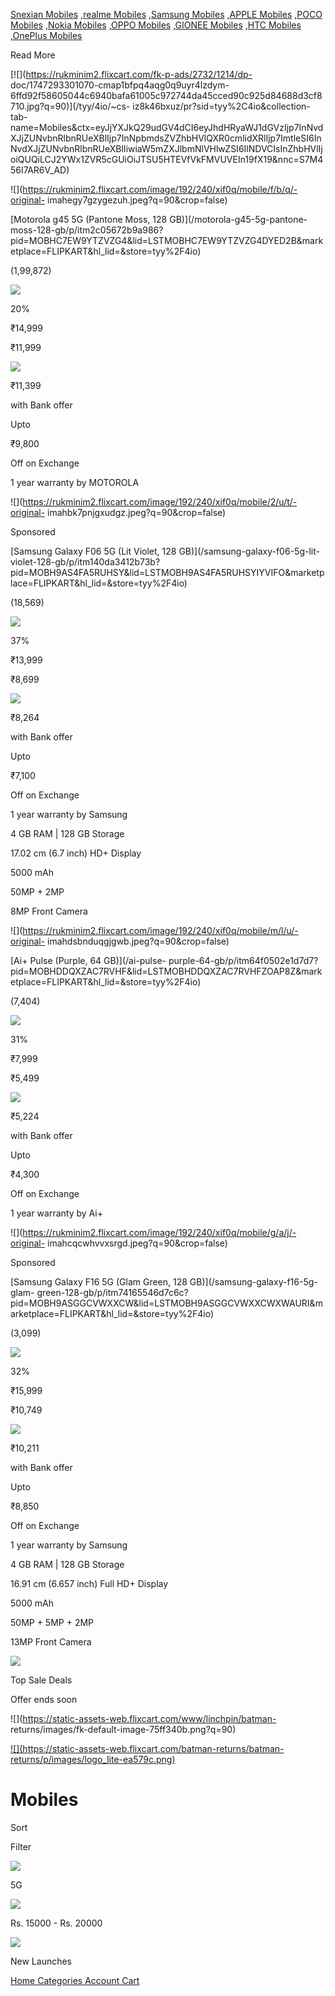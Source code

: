 [Snexian
Mobiles](https://www.flipkart.com/mobiles/snexian~brand/pr?sid=tyy,4io)
,[realme
Mobiles](https://www.flipkart.com/mobiles/realme~brand/pr?sid=tyy,4io)
,[Samsung
Mobiles](https://www.flipkart.com/mobiles/samsung~brand/pr?sid=tyy,4io)
,[APPLE Mobiles](https://www.flipkart.com/mobiles/apple~brand/pr?sid=tyy,4io)
,[POCO Mobiles](https://www.flipkart.com/mobiles/poco~brand/pr?sid=tyy,4io)
,[Nokia Mobiles](https://www.flipkart.com/mobiles/nokia~brand/pr?sid=tyy,4io)
,[OPPO Mobiles](https://www.flipkart.com/mobiles/oppo~brand/pr?sid=tyy,4io)
,[GIONEE
Mobiles](https://www.flipkart.com/mobiles/gionee~brand/pr?sid=tyy,4io) ,[HTC
Mobiles](https://www.flipkart.com/mobiles/htc~brand/pr?sid=tyy,4io) ,[OnePlus
Mobiles](https://www.flipkart.com/mobiles/oneplus~brand/pr?sid=tyy,4io)  

Read More

[![](https://rukminim2.flixcart.com/fk-p-ads/2732/1214/dp-
doc/1747293301070-cmap1bfpq4aqg0q9uyr4lzdym-6ffd92f58605044c6940bafa61005c972744da45cced90c925d84688d3cf8710.jpg?q=90)](/tyy/4io/~cs-
iz8k46bxuz/pr?sid=tyy%2C4io&collection-tab-
name=Mobiles&ctx=eyJjYXJkQ29udGV4dCI6eyJhdHRyaWJ1dGVzIjp7InNvdXJjZUNvbnRlbnRUeXBlIjp7InNpbmdsZVZhbHVlQXR0cmlidXRlIjp7ImtleSI6InNvdXJjZUNvbnRlbnRUeXBlIiwiaW5mZXJlbmNlVHlwZSI6IlNDVCIsInZhbHVlIjoiQUQiLCJ2YWx1ZVR5cGUiOiJTSU5HTEVfVkFMVUVEIn19fX19&nnc=S7M456I7AR6V_AD)

![](https://rukminim2.flixcart.com/image/192/240/xif0q/mobile/f/b/q/-original-
imahegy7gzygezuh.jpeg?q=90&crop=false)

[Motorola g45 5G (Pantone Moss, 128 GB)](/motorola-g45-5g-pantone-
moss-128-gb/p/itm2c05672b9a986?pid=MOBHC7EW9YTZVZG4&lid=LSTMOBHC7EW9YTZVZG4DYED2B&marketplace=FLIPKART&hl_lid=&store=tyy%2F4io)

(1,99,872)

![](https://rukminim2.flixcart.com/www/120/32/promos/25/06/2024/71af54bd-9160-41ff-81cc-c55e534dedeb.png?q=90)

20%

₹14,999

₹11,999

![](https://rukminim2.flixcart.com/www/38/16/promos/30/08/2023/59dc7885-72bf-4135-9099-025f074b0eb1.png?q=90)

₹11,399

with Bank offer

Upto

₹9,800

Off on Exchange

1 year warranty by MOTOROLA

![](https://rukminim2.flixcart.com/image/192/240/xif0q/mobile/2/u/t/-original-
imahbk7pnjgxudgz.jpeg?q=90&crop=false)

Sponsored

[Samsung Galaxy F06 5G (Lit Violet, 128 GB)](/samsung-galaxy-f06-5g-lit-
violet-128-gb/p/itm140da3412b73b?pid=MOBH9AS4FA5RUHSY&lid=LSTMOBH9AS4FA5RUHSYIYVIFO&marketplace=FLIPKART&hl_lid=&store=tyy%2F4io)

(18,569)

![](https://rukminim2.flixcart.com/www/120/32/promos/25/06/2024/71af54bd-9160-41ff-81cc-c55e534dedeb.png?q=90)

37%

₹13,999

₹8,699

![](https://rukminim2.flixcart.com/www/38/16/promos/30/08/2023/59dc7885-72bf-4135-9099-025f074b0eb1.png?q=90)

₹8,264

with Bank offer

Upto

₹7,100

Off on Exchange

1 year warranty by Samsung

4 GB RAM | 128 GB Storage

17.02 cm (6.7 inch) HD+ Display

5000 mAh

50MP + 2MP

8MP Front Camera

![](https://rukminim2.flixcart.com/image/192/240/xif0q/mobile/m/l/u/-original-
imahdsbnduqgjgwb.jpeg?q=90&crop=false)

[Ai+ Pulse (Purple, 64 GB)](/ai-pulse-
purple-64-gb/p/itm64f0502e1d7d7?pid=MOBHDDQXZAC7RVHF&lid=LSTMOBHDDQXZAC7RVHFZOAP8Z&marketplace=FLIPKART&hl_lid=&store=tyy%2F4io)

(7,404)

![](https://rukminim2.flixcart.com/www/120/32/promos/25/06/2024/71af54bd-9160-41ff-81cc-c55e534dedeb.png?q=90)

31%

₹7,999

₹5,499

![](https://rukminim2.flixcart.com/www/38/16/promos/30/08/2023/59dc7885-72bf-4135-9099-025f074b0eb1.png?q=90)

₹5,224

with Bank offer

Upto

₹4,300

Off on Exchange

1 year warranty by Ai+

![](https://rukminim2.flixcart.com/image/192/240/xif0q/mobile/g/a/j/-original-
imahcqcwhvvxsrgd.jpeg?q=90&crop=false)

Sponsored

[Samsung Galaxy F16 5G (Glam Green, 128 GB)](/samsung-galaxy-f16-5g-glam-
green-128-gb/p/itm74165546d7c6c?pid=MOBH9ASGGCVWXXCW&lid=LSTMOBH9ASGGCVWXXCWXWAURI&marketplace=FLIPKART&hl_lid=&store=tyy%2F4io)

(3,099)

![](https://rukminim2.flixcart.com/www/120/32/promos/25/06/2024/71af54bd-9160-41ff-81cc-c55e534dedeb.png?q=90)

32%

₹15,999

₹10,749

![](https://rukminim2.flixcart.com/www/38/16/promos/30/08/2023/59dc7885-72bf-4135-9099-025f074b0eb1.png?q=90)

₹10,211

with Bank offer

Upto

₹8,850

Off on Exchange

1 year warranty by Samsung

4 GB RAM | 128 GB Storage

16.91 cm (6.657 inch) Full HD+ Display

5000 mAh

50MP + 5MP + 2MP

13MP Front Camera

![](https://rukminim2.flixcart.com/www/140/140/promos/31/10/2022/83bcfadf-66ad-461b-99ee-e6a7c41ea65c.png?q=90)

Top Sale Deals

Offer ends soon

![](https://static-assets-web.flixcart.com/www/linchpin/batman-
returns/images/fk-default-image-75ff340b.png?q=90)

[![](https://static-assets-web.flixcart.com/batman-returns/batman-
returns/p/images/logo_lite-ea579c.png)](/)

# Mobiles

[](/searchsuggestion?)[](/viewcart?exploreMode=TRUE&preference=FLIPKART)

Sort

Filter

![](https://rukminim2.flixcart.com/www/64/64/promos/13/10/2022/9f35831d-1207-45a3-8bff-808c06d045d3.png?q=90)

5G

![](https://rukminim2.flixcart.com/www/64/64/promos/31/05/2023/a8b4d164-3eaf-4156-acf5-44c9db07daa5.png?q=90)

Rs. 15000 - Rs. 20000

![](https://rukminim2.flixcart.com/www/64/64/promos/04/08/2022/13049c68-b787-427b-a859-e7490657274b.png?q=90)

New Launches

[ Home](/)[ Categories](/allcat-l0-foryou-store)[ Account](/my-account)[
Cart](http://www.flipkart.com/viewcart?exploreMode=TRUE&preference=FLIPKART)

